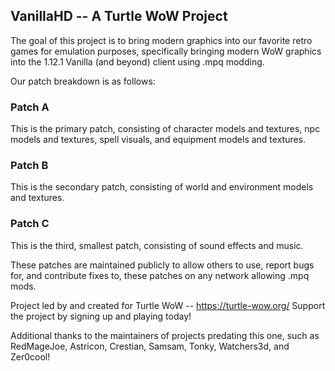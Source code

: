 ## VanillaHD -- A Turtle WoW Project

The goal of this project is to bring modern graphics into our favorite retro games for emulation purposes, specifically bringing modern WoW graphics into the 1.12.1 Vanilla (and beyond) client using .mpq modding.

Our patch breakdown is as follows:

### Patch A
This is the primary patch, consisting of character models and textures, npc models and textures, spell visuals, and equipment models and textures.

### Patch B
This is the secondary patch, consisting of world and environment models and textures.

### Patch C
This is the third, smallest patch, consisting of sound effects and music.

These patches are maintained publicly to allow others to use, report bugs for, and contribute fixes to, these patches on any network allowing .mpq mods.

Project led by and created for Turtle WoW -- https://turtle-wow.org/
Support the project by signing up and playing today!


Additional thanks to the maintainers of projects predating this one, such as RedMageJoe, Astricon, Crestian, Samsam, Tonky, Watchers3d, and Zer0cool!

